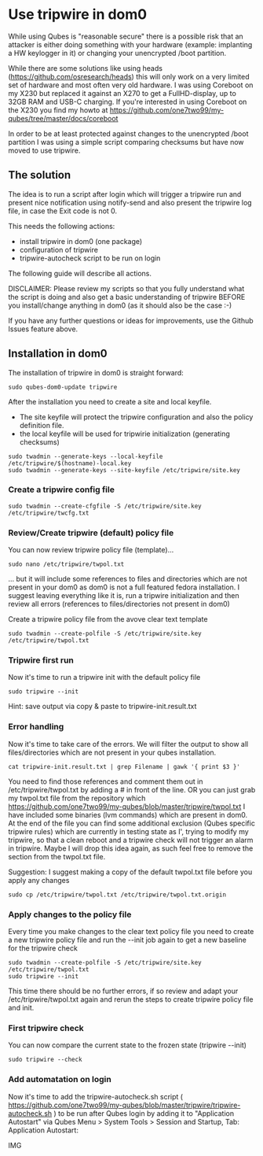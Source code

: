 Use tripwire in dom0
====================

While using Qubes is "reasonable secure" there is a possible risk that an attacker is either doing something with your hardware (example: implanting a HW keylogger in it) or changing your unencrypted /boot partition.

While there are some solutions like using heads (https://github.com/osresearch/heads) this will only work on a very limited set of hardware and most often very old hardware. I was using Coreboot on my X230 but replaced it against an X270 to get a FullHD-display, up to 32GB RAM and USB-C charging.
If you're interested in using Coreboot on the X230 you find my howto at https://github.com/one7two99/my-qubes/tree/master/docs/coreboot

In order to be at least protected against changes to the unencrypted /boot partition I was using a simple script comparing checksums but have now moved to use tripwire.

The solution
------------
The idea is to run a script after login which will trigger a tripwire run and present nice notification using notify-send and also present the tripwire log file, in case the Exit code is not 0.

This needs the following actions:
- install tripwire in dom0 (one package)
- configuration of tripwire
- tripwire-autocheck script to be run on login

The following guide will describe all actions.

DISCLAIMER:
Please review my scripts so that you fully understand what the script is doing and also get a basic understanding of tripwire BEFORE you install/change anything in dom0 (as it should also be the case :-)

If you have any further questions or ideas for improvements, use the Github Issues feature above.

Installation in dom0
-------------------
The installation of tripwire in dom0 is straight forward:
```
sudo qubes-dom0-update tripwire
```

After the installation you need to create a site and local keyfile.
- The site keyfile will protect the tripwire configuration and also the policy definition file.
- the local keyfile will be used for tripwirie initialization (generating checksums)
```
sudo twadmin --generate-keys --local-keyfile /etc/tripwire/$(hostname)-local.key
sudo twadmin --generate-keys --site-keyfile /etc/tripwire/site.key
```

### Create a tripwire config file
```
sudo twadmin --create-cfgfile -S /etc/tripwire/site.key /etc/tripwire/twcfg.txt
```

### Review/Create tripwire (default) policy file
You can now review tripwire policy file (template)...
```
sudo nano /etc/tripwire/twpol.txt
```
... but it will include some references to files and directories which are not present in your dom0 as dom0 is not a full featured fedora installation.
I suggest leaving everything like it is, run a tripwire initialization and then review all errors (references to files/directories not present in dom0)

Create a tripwire policy file from the avove clear text template
```
sudo twadmin --create-polfile -S /etc/tripwire/site.key /etc/tripwire/twpol.txt
```

### Tripwire first run
Now it's time to run a tripwire init with the default policy file
```
sudo tripwire --init 
```
Hint: save output via copy & paste to tripwire-init.result.txt

### Error handling
Now it's time to take care of the errors. We will filter the output to show all files/directories which are not present in your qubes installation. 
```
cat tripwire-init.result.txt | grep Filename | gawk '{ print $3 }'
```
You need to find those references and comment them out in /etc/tripwire/twpol.txt by adding a # in front of the line.
OR you can just grab my twpol.txt file from the repository which https://github.com/one7two99/my-qubes/blob/master/tripwire/twpol.txt
I have included some binaries (lvm commands) which are present in dom0.
At the end of the file you can find some additional exclusion (Qubes specific tripwire rules) which are currently in testing state as I', trying to modify my tripwire, so that a clean reboot and a tripwire check will not trigger an alarm in tripwire.
Maybe I will drop this idea again, as such feel free to remove the section from the twpol.txt file.

Suggestion:
I suggest making a copy of the default twpol.txt file before you apply any changes
```
sudo cp /etc/tripwire/twpol.txt /etc/tripwire/twpol.txt.origin
```

### Apply changes to the policy file
Every time you make changes to the clear text policy file you need to create a new tripwire policy file and run the --init job again to get a new baseline for the tripwire check
```
sudo twadmin --create-polfile -S /etc/tripwire/site.key /etc/tripwire/twpol.txt
sudo tripwire --init
```
This time there should be no further errors, if so review and adapt your /etc/tripwire/twpol.txt again and rerun the steps to create tripwire policy file and init.

### First tripwire check
You can now compare the current state to the frozen state (tripwire --init)
```
sudo tripwire --check
```

### Add automatation on login
Now it's time to add the tripwire-autocheck.sh script ( https://github.com/one7two99/my-qubes/blob/master/tripwire/tripwire-autocheck.sh ) to be run after Qubes login by adding it to "Application Autostart" via Qubes Menu > System Tools > Session and Startup, Tab: Application Autostart:

IMG

